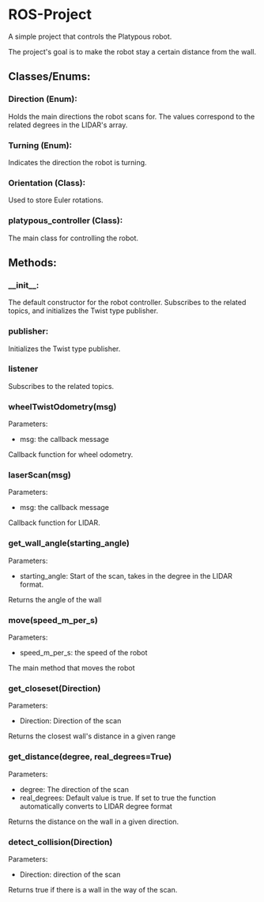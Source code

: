 # ROS-Project
A simple project that controls the Platypous robot.

The project's goal is to make the robot stay a certain distance from the wall.

## Classes/Enums:
### Direction (Enum):
Holds the main directions the robot scans for. The values correspond to the related degrees in the LIDAR's array.

### Turning (Enum):
Indicates the direction the robot is turning.

### Orientation (Class):
Used to store Euler rotations.

### platypous_controller (Class):
The main class for controlling the robot.

## Methods:

### \_\_init__:
The default constructor for the robot controller.
Subscribes to the related topics, and initializes the Twist type publisher.

### publisher:
Initializes the Twist type publisher.

### listener
Subscribes to the related topics.

### wheelTwistOdometry(msg)
Parameters:
- msg: the callback message

Callback function for wheel odometry.


### laserScan(msg)
Parameters:
- msg: the callback message

Callback function for LIDAR.

### get_wall_angle(starting_angle)
Parameters:
- starting_angle: Start of the scan, takes in the degree in the LIDAR format.

Returns the angle of the wall

### move(speed_m_per_s)
Parameters:
- speed_m_per_s: the speed of the robot

The main method that moves the robot

### get_closeset(Direction)
Parameters:
- Direction: Direction of the scan

Returns the closest wall's distance in a given range

### get_distance(degree, real_degrees=True)
Parameters:
- degree: The direction of the scan
- real_degrees: Default value is true. If set to true the function automatically converts to LIDAR degree format

Returns the distance on the wall in a given direction.

### detect_collision(Direction)
Parameters:
- Direction: direction of the scan

Returns true if there is a wall in the way of the scan.